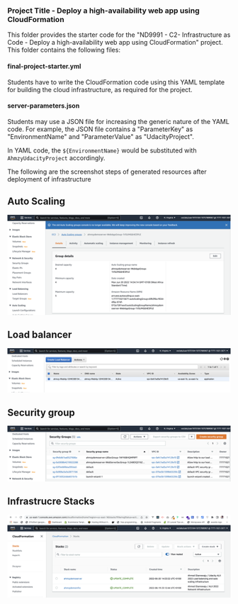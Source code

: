 ### Project Title - Deploy a high-availability web app using CloudFormation
This folder provides the starter code for the "ND9991 - C2- Infrastructure as Code - Deploy a high-availability web app using CloudFormation" project. This folder contains the following files:


#### final-project-starter.yml
Students have to write the CloudFormation code using this YAML template for building the cloud infrastructure, as required for the project. 

#### server-parameters.json
Students may use a JSON file for increasing the generic nature of the YAML code. For example, the JSON file contains a "ParameterKey" as "EnvironmentName" and "ParameterValue" as "UdacityProject". 

In YAML code, the `${EnvironmentName}` would be substituted with `AhmzyUdacityProject` accordingly.


The following are the screenshot steps of generated resources after deployment of infrastructure

## Auto Scaling
![Auto Scaling](/screenshots/autoscaling_group.png?raw=true "Auto Scaling")

## Load balancer
![Load balancer](/screenshots/loadbalancer.png?raw=true "Load balancer")

## Security group
![Security group](/screenshots/security_group.png?raw=true "Security group")

## Infrastrucre Stacks
![Infrastrucre Stacks](/screenshots/stacks.png?raw=true "Infrastrucre Stacks")